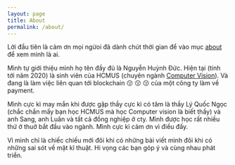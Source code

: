 ```yaml
---
layout: page
title: About
permalink: /about/
---
```


Lời đầu tiên là cảm ơn mọi ngừoi đã dành chút thời gian để vào mục [about](https://tdnhduc.github.io/about) để xem mình là ai.

Mình tự giới thiệu mình họ tên đầy đủ là Nguyễn Huỳnh Đức. Hiện tại (tính tới năm 2020) là sinh viên của HCMUS (chuyên ngành [Computer Vision](https://vi.wikipedia.org/wiki/Th%E1%BB%8B_gi%C3%A1c_m%C3%A1y_t%C3%ADnh)). Và đang là làm việc liên quan tới blockchain :kissing: :kissing: :kissing: của một công ty làm về payment.

Mình cực kì may mắn khi được gặp thầy cực kì có tâm là thầy Lý Quốc Ngọc (chắc chắn mấy bạn học HCMUS mà học Computer vision là biết thầy) và anh Sang, anh Luân và tất cả đồng nghiệp ở cty. Mình được học rất nhiều thứ ở thuở bắt đầu vào ngành. Mình cực kì cảm ơn vì điều đấy.

Vì mình chỉ là chiếc chiếu mới đôi khi có những bài viết mình đôi khi có những sai sót về mặt kĩ thuật. Hi vọng các bạn góp ý và cùng nhau phát triển.


